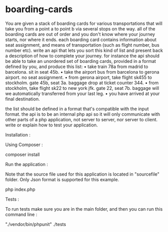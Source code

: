 # boarding-cards
You are given a stack of boarding cards for various transportations that will take you from a point a to point b via several stops on the way. 
all of the boarding cards are out of order and you don't know where your journey starts, nor where it ends. 
each boarding card contains information about seat assignment, and means of transportation (such as flight number, bus number etc). 
write an api that lets you sort this kind of list and present back a description of how to complete your journey. 
for instance the api should be able to take an unordered set of boarding cards, provided in a format defined by you, and produce this list:
 • take train 78a from madrid to barcelona. sit in seat 45b. 
 • take the airport bus from barcelona to gerona airport. no seat assignment. 
 • from gerona airport, take flight sk455 to stockholm. gate 45b, seat 3a. baggage drop at ticket counter 344. 
 • from stockholm, take flight sk22 to new york jfk. gate 22, seat 7b. baggage will we automatically transferred from your last leg. 
 • you have arrived at your final destination.

the list should be defined in a format that's compatible with the input format. 
the api is to be an internal php api so it will only communicate with other parts of a php application, not server to server, nor server to client. 
write or explain how to test your application.



Installation :

Using Composer :

   composer install 




Run the application :

Note that the source file used for this application is located in "sourcefile" folder. Only Json format is supported for this example.

  php index.php



Tests :

To run tests make sure you are in the main folder, and then you can run this command line :


  "./vendor/bin/phpunit" ./tests